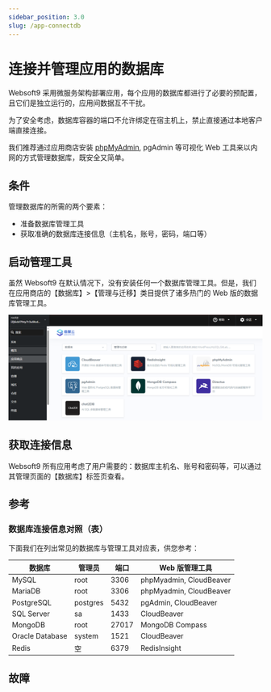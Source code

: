 ```yaml
---
sidebar_position: 3.0
slug: /app-connectdb
---
```


# 连接并管理应用的数据库

Websoft9 采用微服务架构部署应用，每个应用的数据库都进行了必要的预配置，且它们是独立运行的，应用间数据互不干扰。  

为了安全考虑，数据库容器的端口不允许绑定在宿主机上，禁止直接通过本地客户端直接连接。   

我们推荐通过应用商店安装 [phpMyAdmin](../mysql#phpmyadmin), pgAdmin 等可视化 Web 工具来以内网的方式管理数据库，既安全又简单。  

## 条件

管理数据库的所需的两个要素：

- 准备数据库管理工具
- 获取准确的数据库连接信息（主机名，账号，密码，端口等）

## 启动管理工具

虽然 Websoft9 在默认情况下，没有安装任何一个数据库管理工具。但是，我们在应用商店的【数据库】>【管理与迁移】类目提供了诸多热门的 Web 版的数据库管理工具。  

![](./assets/websoft9-appstore-dbmanagelist.png)

## 获取连接信息

Websoft9 所有应用考虑了用户需要的：数据库主机名、账号和密码等，可以通过其管理页面的【数据库】标签页查看。

## 参考

### 数据库连接信息对照（表）

下面我们在列出常见的数据库与管理工具对应表，供您参考：

| 数据库          | 管理员   | 端口  | Web 版管理工具          |
| --------------- | -------- | ----- | ----------------------- |
| MySQL           | root     | 3306  | phpMyadmin, CloudBeaver |
| MariaDB         | root     | 3306  | phpMyadmin, CloudBeaver |
| PostgreSQL      | postgres | 5432  | pgAdmin, CloudBeaver    |
| SQL Server      | sa       | 1433  | CloudBeaver             |
| MongoDB         | root     | 27017 | MongoDB Compass           |
| Oracle Database | system   | 1521  | CloudBeaver             |
| Redis           | 空       | 6379  | RedisInsight            |


## 故障
